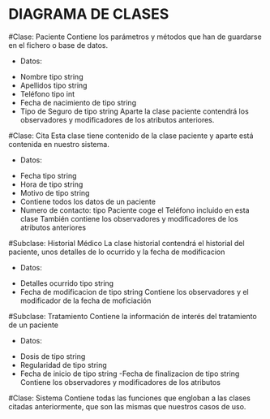 # DIAGRAMA DE CLASES

#Clase: Paciente
Contiene los parámetros y métodos que han de guardarse en el fichero o base de datos.
* Datos:
- Nombre tipo string
- Apellidos tipo string
- Teléfono tipo int
- Fecha de nacimiento de tipo string
- Tipo de Seguro de tipo string
Aparte la clase paciente contendrá los observadores y modificadores de los atributos anteriores.

#Clase: Cita
Esta clase tiene contenido de la clase paciente y aparte está contenida en nuestro sistema.
* Datos:
- Fecha tipo string
- Hora de tipo string
- Motivo de tipo string
- Contiene todos los datos de un paciente
- Numero de contacto: tipo Paciente coge el Teléfono incluido en esta clase
También contiene los observadores y modificadores de los atributos anteriores

#Subclase: Historial Médico
La clase historial contendrá el historial del paciente, unos detalles de lo ocurrido y la fecha de modificacion
* Datos:
- Detalles ocurrido tipo string
- Fecha de modificacion de tipo string
Contiene los observadores y el modificador de la fecha de moficiación

#Subclase: Tratamiento
Contiene la información de interés del tratamiento de un paciente
* Datos:
- Dosis de tipo string
- Regularidad de tipo string
- Fecha de inicio de tipo string
-Fecha de finalizacion de tipo string
Contiene los observadores y modificadores de los atributos

#Clase: Sistema
Contiene todas las funciones que engloban a las clases citadas anteriormente, que son las mismas que nuestros casos de uso.

